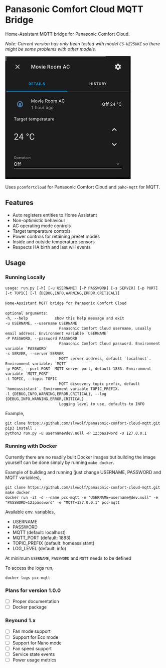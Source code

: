# Panasonic Comfort Cloud MQTT Bridge
Home-Assistant MQTT bridge for Panasonic Comfort Cloud. 

_Note: Current version has only been tested with model `CS-HZ25UKE` so there might be some problems with other models._

![HA](/ha-dashboard.png "HA")

Uses `pcomfortcloud` for Panasonic Comfort Cloud and `paho-mqtt` for MQTT.

## Features
- Auto registers entities to Home Assistant
- Non-optimistic behaviour
- AC operating mode controls 
- Target temperature controls
- Power controls for retaining preset modes
- Inside and outside temperature sensors
- Respects HA birth and last will events

## Usage 

### Running Locally

    usage: run.py [-h] [-u USERNAME] [-P PASSWORD] [-s SERVER] [-p PORT] [-t TOPIC] [-l {DEBUG,INFO,WARNING,ERROR,CRITICAL}]

    Home-Assistant MQTT bridge for Panasonic Comfort Cloud

    optional arguments:
    -h, --help            show this help message and exit
    -u USERNAME, --username USERNAME
                            Panasonic Comfort Cloud username, usually email address. Environment variable `USERNAME`
    -P PASSWORD, --password PASSWORD
                            Panasonic Comfort Cloud password. Environment variable `PASSWORD`
    -s SERVER, --server SERVER
                            MQTT server address, default `localhost`. Environment variable: `MQTT`
    -p PORT, --port PORT  MQTT server port, default 1883. Environment variable `MQTT_PORT`
    -t TOPIC, --topic TOPIC
                            MQTT discovery topic prefix, default `homeassistant`. Environment variable TOPIC_PREFIX.
    -l {DEBUG,INFO,WARNING,ERROR,CRITICAL}, --log {DEBUG,INFO,WARNING,ERROR,CRITICAL}
                            Logging level to use, defaults to INFO

Example,

    git clone https://github.com/slvwolf/panasonic-comfort-cloud-mqtt.git
    pip3 install .
    python3 run.py -u username@dev.null -P 123password -s 127.0.0.1

### Running with Docker
Currently there are no readily built Docker images but building the image yourself can be done simply by running `make docker`. 

Example of building and running (just change USERNAME, PASSWORD and MQTT variables),

    git clone https://github.com/slvwolf/panasonic-comfort-cloud-mqtt.git
    make docker
    docker run -it -d --name pcc-mqtt -e "USERNAME=username@dev.null" -e "PASSWORD=123password" -e "MQTT=127.0.0.1" pcc-mqtt

Available env. variables,

- USERNAME
- PASSWORD
- MQTT (default: localhost)
- MQTT_PORT (default: 1883)
- TOPIC_PREFIX (default: homeassistant)
- LOG_LEVEL (default: info)

At minimum `USERNAME`, `PASSWORD` and `MQTT` needs to be defined

To access the logs run,

    docker logs pcc-mqtt

### Plans for version 1.0.0

- [ ] Proper documentation
- [ ] Docker package

### Beyound 1.x

- [ ] Fan mode support
- [ ] Support for Eco mode
- [ ] Support for Nano mode
- [ ] Fan speed support
- [ ] Service state events
- [ ] Power usage metrics